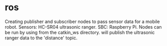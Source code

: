 # ros
Creating publisher and subscriber nodes to pass sensor data for a mobile robot.
Sensors: HC-SR04 ultrasonic ranger.
SBC: Raspberry Pi.
Nodes can be run by using <roslaunch hello_world controller.launch> from the catkin_ws directory.
<rosrun hello_world ultrasonic_sensor.py> will publish the ultrasonic ranger data to the 'distance' topic.
